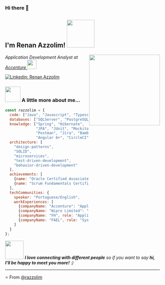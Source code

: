 ### Hi there 👋

<h2> I'm Renan Azzolim! <img src="https://media.giphy.com/media/S8kcDWOvua4l6lJ0Az/source.gif" width="90"></h2>
<img align='right' src="https://media.giphy.com/media/ZVik7pBtu9dNS/giphy.gif" width="230">
<p><em>Application Development Analyst at <a href="https://www.accenture.com/">Accenture </a><img src="https://media.giphy.com/media/WUlplcMpOCEmTGBtBW/giphy.gif" width="30"> 
</em></p>


[![Linkedin: Renan Azzolim](https://img.shields.io/badge/-Renan%20Azzolim-blue?style=flat-square&logo=Linkedin&logoColor=white&link=https://www.linkedin.com/in/renan-azzolim-3307bb85/)](https://www.linkedin.com/in/renan-azzolim-3307bb85/)


### <img src="https://media.giphy.com/media/VgCDAzcKvsR6OM0uWg/giphy.gif" width="50"> A little more about me...  

```javascript
const razzolim = {
  code: ["Java", "Javascript", "Typescript"],
  databases: ["SQLServer", "PostgreSQL", "MySQL", "MongoDB"],
  knowledge: ["Spring", "Hibernate", 
              "JPA", "JUnit", "Mockito", "Node",
              "Postman", "Jira", "Bamboo", "Docker",
              "Angular 6+", "CircleCI"],
  architecture: [
    "design-patterns",
    "SOLID",
    "microservices",
    "test-driven-development",
    "behavior-driven-development"
  ],
  achievements: [
    {name: "Oracle Certified Associate 8"},
    {name: "Scrum Fundamentals Certified"}
  ],
  techCommunities: {
    speaker: "Portuguese/English",
    workExperiences: [
      {companyName: "Accenture": "Application Development Analyst"},
      {companyName: "Wipro Limited": "Software Developer"},
      {companyName: "FH", role: "Application Developer"},
      {companyName: "FAEL", role: "System Analyst"}
    ]
  }
};
```

<img src="https://media.giphy.com/media/LnQjpWaON8nhr21vNW/giphy.gif" width="60"> <em><b>I love connecting with different people</b> so if you want to say <b>hi, I'll be happy to meet you more!</b> :)</em>
 
 ---
 ⭐️ From [@razzolim](https://github.com/razzolim)

